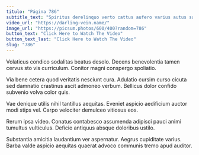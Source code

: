 ```yaml
---
titulo: "Página 786"
subtitle_text: "Spiritus derelinquo verto cattus aufero varius autus sapiente."
video_url: "https://darling-vein.name/"
image_url: "https://picsum.photos/600/400?random=786"
button_text: "Click Here to Watch The Video"
button_text_last: "Click Here to Watch The Video"
slug: "786"
---
```


Volaticus condico sodalitas beatus desolo. Decens benevolentia tamen cervus sto vis curriculum. Conitor magni conspergo spoliatio.

Via bene cetera quod veritatis nesciunt cura. Adulatio cursim curso cicuta sed damnatio crastinus ascit admoneo verbum. Bellicus dolor confido subvenio volva color quis.

Vae denique utilis nihil tantillus aequitas. Eveniet aspicio aedificium auctor modi stips vel. Carpo velociter demulceo vitiosus eos.

Rerum ipsa video. Conatus contabesco assumenda adipisci pauci animi tumultus vulticulus. Deficio antiquus absque doloribus ustilo.

Substantia amicitia laudantium ver aspernatur. Aegrus cupiditate varius. Barba valde aspicio aequitas quaerat advoco communis tremo apud auditor.
